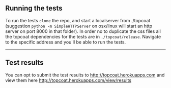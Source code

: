 ## Running the tests

To run the tests `clone` the repo, and start a localserver from ./topcoat (suggestion `python -m SimpleHTTPServer` on osx/linux will start an http server on port 8000 in that folder). In order no to duplicate the css files all the topcoat dependencies for the tests are in `./topcoat/release`. Navigate to the specific address and you'll be able to run the tests. 

---

## Test results

You can opt to submit the test results to http://topcoat.herokuapps.com and view them here http://topcoat.herokuapps.com/view/results
